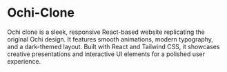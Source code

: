 # Ochi-Clone
Ochi clone is a sleek, responsive React-based website replicating the original Ochi design. It features smooth animations, modern typography, and a dark-themed layout. Built with React and  Tailwind CSS, it showcases creative presentations and interactive UI elements for a polished user experience.
